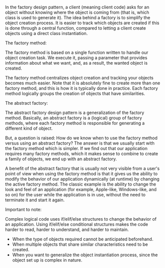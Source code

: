 In the factory design pattern, a client (meaning client code) asks for an object without knowing where the object is coming from (that is, which class is used to generate it). The idea behind a factory is to simplify the object creation process. It is easier to track which objects are created if this is done through a central function, compared to letting a client create objects using a direct class instantiation. 

The factory method:

The factory method is based on a single function written to handle our object creation task. We execute it, passing a parameter that provides information about what we want, and, as a result, the wanted object is created.

 The factory method centralizes object creation and tracking your objects becomes much easier. Note that it is absolutely fine to create more than one factory method, and this is how it is typically done in practice. Each factory method logically groups the creation of objects that have similarities. 

The abstract factory: 

The abstract factory design pattern is a generalization of the factory method. Basically, an abstract factory is a (logical) group of factory methods, where each factory method is responsible for generating a different kind of object.

But, a question is raised: How do we know when to use the factory method versus using an abstract factory? The answer is that we usually start with the factory method which is simpler. If we find out that our application requires many factory methods, which it makes sense to combine to create a family of objects, we end up with an abstract factory.


A benefit of the abstract factory that is usually not very visible from a user's point of view when using the factory method is that it gives us the ability to modify the behavior of our application dynamically (at runtime) by changing the active factory method. The classic example is the ability to change the look and feel of an application (for example, Apple-like, Windows-like, and so on) for the user while the application is in use, without the need to terminate it and start it again.

Important to note:

 Complex logical code uses if/elif/else structures to change the behavior of an application. Using if/elif/else conditional structures makes the code harder to read, harder to understand, and harder to maintain.

- When the type of objects required cannot be anticipated beforehand.
- When multiple objects that share similar characteristics need to be created.
- When you want to generalize the object instantiation process, since the object set up is complex in nature.
